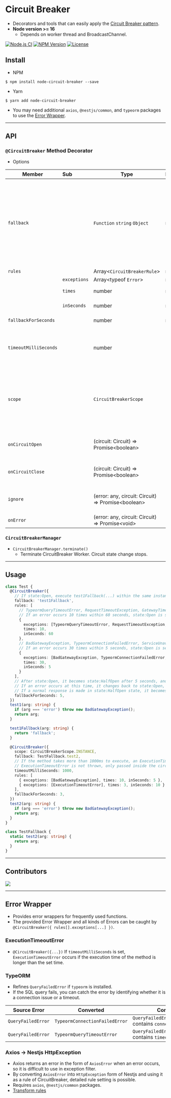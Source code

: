 # Circuit Breaker
- Decorators and tools that can easily apply the [Circuit Breaker pattern](https://en.wikipedia.org/wiki/Circuit_breaker_design_pattern).
- **Node version >= 16**
  - Depends on worker thread and BroadcastChannel.

[![Node.js CI](https://github.com/kibae/node-circuit-breaker/actions/workflows/node.js.yml/badge.svg)](https://github.com/kibae/node-circuit-breaker/actions/workflows/node.js.yml)
[![NPM Version](https://badge.fury.io/js/node-circuit-breaker.svg)](https://www.npmjs.com/package/node-circuit-breaker)
[![License](https://img.shields.io/github/license/kibae/node-circuit-breaker)](https://github.com/kibae/node-circuit-breaker/blob/main/LICENSE)

## Install
- NPM
```shell
$ npm install node-circuit-breaker --save
```

- Yarn
```shell
$ yarn add node-circuit-breaker
```

- You may need additional `axios`, `@nestjs/common`, and `typeorm` packages to use the [Error Wrapper](#Error-Wrapper).

----
## API
### `@CircuitBreaker` Method Decorator
- Options

| Member                | Sub          | Type                                                     | Required | Description                                                                                                                                                                                                                                                                                                                                             |
|-----------------------|:-------------|----------------------------------------------------------|----------|---------------------------------------------------------------------------------------------------------------------------------------------------------------------------------------------------------------------------------------------------------------------------------------------------------------------------------------------------------|
| `fallback`            |              | `Function` `string` `Object`                             | required | An error object to return or a function to run when CircuitBreaker state:Open<br/><ul><li>*Function* : Executes the specified function instead.</li><li>*String* : The name of another method within the object in the current context to execute instead.<br/>eg) `xxxxFallback`</li><li>*Object* : Returns the specified value immediately.</li></ul> |
| `rules`               |              | Array&lt;`CircuitBreakerRule`&gt;                        | required | Rules for determining state:Open                                                                                                                                                                                                                                                                                                                        |
|                       | `exceptions` | Array&lt;typeof `Error`&gt;                              | required | Exception list                                                                                                                                                                                                                                                                                                                                          |
|                       | `times`      | number                                                   | required | Number of exceptions within the period                                                                                                                                                                                                                                                                                                                  |
|                       | `inSeconds`  | number                                                   | required | Period(seconds) for counting exceptions                                                                                                                                                                                                                                                                                                                 |
| `fallbackForSeconds`  |              | number                                                   | required | Period(seconds) to respond with fallback before Open -> HalfOpen                                                                                                                                                                                                                                                                                        |
| `timeoutMilliSeconds` |              | number                                                   |          | If the execution of the method takes longer than the specified time (ms), ExecutionTimeoutError is generated internally. You can use ExecutionTimeoutError in CircuitBreaker rules.                                                                                                                                                                     |
| `scope`               |              | `CircuitBreakerScope`                                    |          | <ul><li>`CircuitBreakerScope.DEFAULT` : Ignore the context and catch all exceptions raised by the method</li><li>`CircuitBreakerScope.INSTANCE` : Catch only exceptions that occur in methods within instance context</li></ul>                                                                                                                         |
| `onCircuitOpen`       |              | (circuit: Circuit) => Promise&lt;boolean&gt;             |          | A callback called when state changes to Open. If false is returned, the state is not changed.                                                                                                                                                                                                                                                           |
| `onCircuitClose`      |              | (circuit: Circuit) => Promise&lt;boolean&gt;             |          | A callback called when state changes to Closed. If false is returned, the state is not changed.                                                                                                                                                                                                                                                         |
| `ignore`              |              | (error: any, circuit: Circuit) => Promise&lt;boolean&gt; |          | A callback that is called when an error occurs. If true is returned, the error is ignored and the circuit is not affected.                                                                                                                                                                                                                              |
| `onError`             |              | (error: any, circuit: Circuit) => Promise&lt;void&gt;    |          | A callback that is called when an error occurs.                                                                                                                                                                                                                                                                                                         |

### `CircuitBreakerManager`
- `CircuitBreakerManager.terminate()`
    - Terminate CircuitBreaker Worker. Circuit state change stops.

----

## Usage
```typescript
class Test {
  @CircuitBreaker({
    // If state:Open, execute test1Fallback(...) within the same instance.
    fallback: 'test1Fallback',
    rules: [
      // TypeormQueryTimeoutError, RequestTimeoutException, GatewayTimeoutException
      // If an error occurs 10 times within 60 seconds, state:Open is set and a fallback is performed. 
      {
        exceptions: [TypeormQueryTimeoutError, RequestTimeoutException, GatewayTimeoutException],
        times: 10,
        inSeconds: 60
      },
      // BadGatewayException, TypeormConnectionFailedError, ServiceUnavailableException
      // If an error occurs 30 times within 5 seconds, state:Open is set and fallback is performed.
      {
        exceptions: [BadGatewayException, TypeormConnectionFailedError, ServiceUnavailableException],
        times: 30,
        inSeconds: 5
      }
    ],
    // After state:Open, it becomes state:HalfOpen after 5 seconds, and some calls are performed normally.
    // If an error occurs at this time, it changes back to state:Open, and then changes to state:HalfOpen again after 5 seconds.
    // If a normal response is made in state:HalfOpen state, it becomes state:Closed state.
    fallbackForSeconds: 5,
  })
  test1(arg: string) {
    if (arg === 'error') throw new BadGatewayException();
    return arg;
  }

  test1Fallback(arg: string) {
    return 'fallback';
  }

  @CircuitBreaker({
    scope: CircuitBreakerScope.INSTANCE,
    fallback: TestFallback.test2,
    // If the method takes more than 1000ms to execute, an ExecutionTimeoutError error is generated.
    // ExecutionTimeoutError is not thrown, only passed inside the circuit breaker.
    timeoutMilliSeconds: 1000,
    rules: [
      { exceptions: [BadGatewayException], times: 10, inSeconds: 5 },
      { exceptions: [ExecutionTimeoutError], times: 3, inSeconds: 10 }
    ],
    fallbackForSeconds: 3,
  })
  test2(arg: string) {
    if (arg === 'error') throw new BadGatewayException();
    return arg;
  }
}

class TestFallback {
  static test2(arg: string) {
    return arg;
  }
}
```


----

## Contributors
<a href="https://github.com/kibae/node-circuit-breaker/graphs/contributors">
  <img src="https://contrib.rocks/image?repo=kibae/node-circuit-breaker" />
</a>

----
## Error Wrapper
- Provides error wrappers for frequently used functions.
- The provided Error Wrapper and all kinds of Errors can be caught by `@CircuitBreaker({ rules[].exceptions[...] })`.

### ExecutionTimeoutError
- `@CircuitBreaker({...})` If `timeoutMilliSeconds` is set, `ExecutionTimeoutError` occurs if the execution time of the method is longer than the set time.

### TypeORM
- Refines `QueryFailedError` if `typeorm` is installed.
- If the SQL query fails, you can catch the error by identifying whether it is a connection issue or a timeout.

| Source Error       | Converted                      | Condition                                            |
|--------------------|--------------------------------|------------------------------------------------------|
| `QueryFailedError` | `TypeormConnectionFailedError` | `QueryFailedError.driverError` contains `connection` |
| `QueryFailedError` | `TypeormQueryTimeoutError`     | `QueryFailedError.driverError` contains `timeout`    |


### Axios -> Nestjs HttpException
- Axios returns an error in the form of `AxiosError` when an error occurs, so it is difficult to use in exception filter.
- By converting `AxiosError` into `HttpException` form of Nestjs and using it as a rule of CircuitBreaker, detailed rule setting is possible.
- Requires `axios`, `@nestjs/common` packages.
- [Transform rules](https://github.com/kibae/node-circuit-breaker/blob/main/src/exceptions/axios-extended-error.ts#L38)
